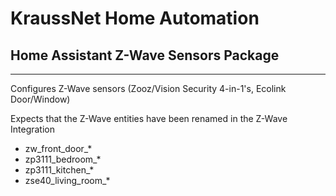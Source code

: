 # KraussNet Home Automation
## Home Assistant Z-Wave Sensors Package
---

Configures Z-Wave sensors (Zooz/Vision Security 4-in-1's, Ecolink Door/Window)

Expects that the Z-Wave entities have been renamed in the Z-Wave Integration
- zw_front_door_*
- zp3111_bedroom_*
- zp3111_kitchen_*
- zse40_living_room_*
